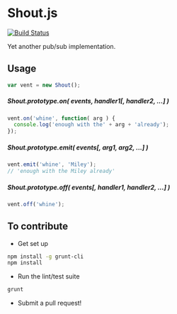 Shout.js
========

[![Build Status](https://travis-ci.org/spmurrayzzz/Shout.js.png?branch=master)](https://travis-ci.org/spmurrayzzz/Shout.js)

Yet another pub/sub implementation.

## Usage

```javascript
var vent = new Shout();
```

##### Shout.prototype.on( events, handler1[, handler2, ...] )

```javascript
vent.on('whine', function( arg ) {
  console.log('enough with the' + arg + 'already');
});
```

##### Shout.prototype.emit( events[, arg1, arg2, ...] )

```javascript
vent.emit('whine', 'Miley');
// 'enough with the Miley already'
```

##### Shout.prototype.off( events[, handler1, handler2, ...] )

```javascript
vent.off('whine');
```

## To contribute

- Get set up

```bash
npm install -g grunt-cli
npm install
```

- Run the lint/test suite

```bash
grunt
```

- Submit a pull request!
